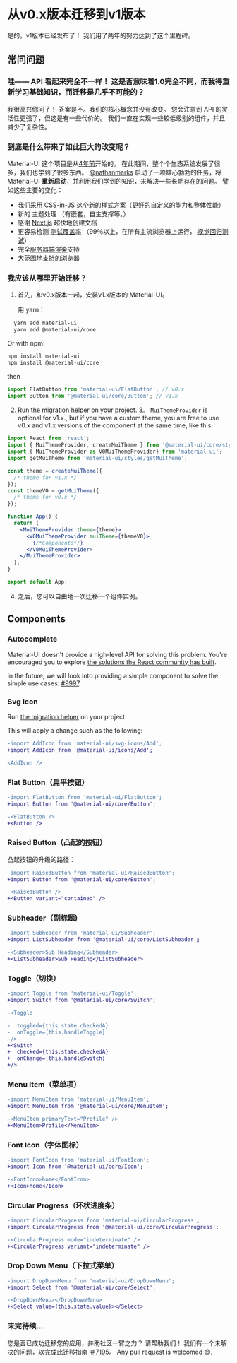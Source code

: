 # 从v0.x版本迁移到v1版本

<p class="description">是的，v1版本已经发布了！ 我们用了两年的努力达到了这个里程碑。</p>

## 常问问题

### 哇—— API 看起来完全不一样！ 这是否意味着1.0完全不同，而我得重新学习基础知识，而迁移是几乎不可能的？

我很高兴你问了！ 答案是不。我们的核心概念并没有改变。 您会注意到 API 的灵活性更强了，但这是有一些代价的。 我们一直在实现一些较低级别的组件，并且减少了复杂性。

### 到底是什么带来了如此巨大的改变呢？

Material-UI 这个项目是从[4年前](https://github.com/mui-org/material-ui/commit/28b768913b75752ecf9b6bb32766e27c241dbc46)开始的。 在此期间，整个个生态系统发展了很多，我们也学到了很多东西。 [@nathanmarks](https://github.com/nathanmarks/) 启动了一项雄心勃勃的任务，将 Material-UI **重新启动**，并利用我们学到的知识，来解决一些长期存在的问题。 譬如这些主要的变化：

- 我们采用 CSS-in-JS 这个新的样式方案（更好的[自定义](/customization/components/)的能力和整体性能）
- 新的 主题处理 （有嵌套，自主支撑等。）
- 感谢 [Next.js](https://github.com/zeit/next.js) 超快地创建文档
- 更容易检测 [测试覆盖率](/guides/testing/) （99％以上，在所有主流浏览器上运行， [视觉回归测试](https://www.argos-ci.com/mui-org/material-ui)）
- 完全[服务器端渲染](/guides/server-rendering/)支持
- 大范围地[支持的浏览器](/getting-started/supported-platforms/)

### 我应该从哪里开始迁移？

1. 首先，和v0.x版本一起，安装v1.x版本的 Material-UI。
    
    用 yarn：

```sh
  yarn add material-ui
  yarn add @material-ui/core
  ```

  Or with npm:
  ```sh
  npm install material-ui
  npm install @material-ui/core
  ```

  then

  ```js
  import FlatButton from 'material-ui/FlatButton'; // v0.x
  import Button from '@material-ui/core/Button'; // v1.x
  ```

2. Run [the migration helper](https://github.com/mui-org/material-ui/tree/master/packages/material-ui-codemod) on your project.
3。 `MuiThemeProvider` is optional for v1.x., but if you have a custom theme, you are free to use v0.x and v1.x versions of the component at the same time, like this:

  ```jsx
  import React from 'react';
  import { MuiThemeProvider, createMuiTheme } from '@material-ui/core/styles'; // v1.x
  import { MuiThemeProvider as V0MuiThemeProvider} from 'material-ui';
  import getMuiTheme from 'material-ui/styles/getMuiTheme';

  const theme = createMuiTheme({
    /* theme for v1.x */
  });
  const themeV0 = getMuiTheme({
    /* theme for v0.x */
  });

  function App() {
    return (
      <MuiThemeProvider theme={theme}>
        <V0MuiThemeProvider muiTheme={themeV0}>
          {/*Components*/}
        </V0MuiThemeProvider>
      </MuiThemeProvider>
    );
  }

  export default App;
  ```

4. 之后，您可以自由地一次迁移一个组件实例。

## Components

### Autocomplete

Material-UI doesn't provide a high-level API for solving this problem.
You're encouraged you to explore [the solutions the React community has built](/components/autocomplete/).

In the future, we will look into providing a simple component to solve the simple use cases: [#9997](https://github.com/mui-org/material-ui/issues/9997).

### Svg Icon

Run [the migration helper](https://github.com/mui-org/material-ui/tree/master/packages/material-ui-codemod) on your project.

This will apply a change such as the following:

```diff
-import AddIcon from 'material-ui/svg-icons/Add';
+import AddIcon from '@material-ui/icons/Add';

<AddIcon />
```

### Flat Button（扁平按钮）

```diff
-import FlatButton from 'material-ui/FlatButton';
+import Button from '@material-ui/core/Button';

-<FlatButton />
+<Button />
```

### Raised Button（凸起的按钮）

凸起按钮的升级的路径：

```diff
-import RaisedButton from 'material-ui/RaisedButton';
+import Button from '@material-ui/core/Button';

-<RaisedButton />
+<Button variant="contained" />
```

### Subheader（副标题)

```diff
-import Subheader from 'material-ui/Subheader';
+import ListSubheader from '@material-ui/core/ListSubheader';

-<Subheader>Sub Heading</Subheader>
+<ListSubheader>Sub Heading</ListSubheader>
```

### Toggle（切换）

```diff
-import Toggle from 'material-ui/Toggle';
+import Switch from '@material-ui/core/Switch';

-<Toggle

-  toggled={this.state.checkedA}
-  onToggle={this.handleToggle}
-/>
+<Switch
+  checked={this.state.checkedA}
+  onChange={this.handleSwitch}
+/>
```

### Menu Item（菜单项）

```diff
-import MenuItem from 'material-ui/MenuItem';
+import MenuItem from '@material-ui/core/MenuItem';

-<MenuItem primaryText="Profile" />
+<MenuItem>Profile</MenuItem>
```

### Font Icon（字体图标）

```diff
-import FontIcon from 'material-ui/FontIcon';
+import Icon from '@material-ui/core/Icon';

-<FontIcon>home</FontIcon>
+<Icon>home</Icon>
```

### Circular Progress（环状进度条）

```diff
-import CircularProgress from 'material-ui/CircularProgress';
+import CircularProgress from '@material-ui/core/CircularProgress';

-<CircularProgress mode="indeterminate" />
+<CircularProgress variant="indeterminate" />
```

### Drop Down Menu（下拉式菜单）

```diff
-import DropDownMenu from 'material-ui/DropDownMenu';
+import Select from '@material-ui/core/Select';

-<DropDownMenu></DropDownMenu>
+<Select value={this.state.value}></Select>
```

### 未完待续...

您是否已成功迁移您的应用，并助社区一臂之力？ 请帮助我们！ 我们有一个未解决的问题，以完成此迁移指南 [＃7195](https://github.com/mui-org/material-ui/issues/7195)。 Any pull request is welcomed 😊.